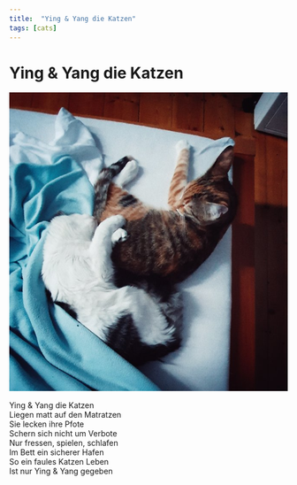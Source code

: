 ```yaml
---
title:  "Ying & Yang die Katzen"
tags: [cats]
---
```



# Ying & Yang die Katzen

![yingyang](/img/Ying+Yang.jpg)

<!--more-->
Ying & Yang die Katzen  
Liegen matt auf den Matratzen  
Sie lecken ihre Pfote  
Schern sich nicht um Verbote  
Nur fressen, spielen, schlafen  
Im Bett ein sicherer Hafen  
So ein faules Katzen Leben  
Ist nur Ying & Yang gegeben  
